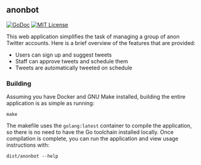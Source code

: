 ## anonbot

[![GoDoc](https://godoc.org/github.com/ReformedDevs/anonbot?status.svg)](https://godoc.org/github.com/ReformedDevs/anonbot)
[![MIT License](http://img.shields.io/badge/license-MIT-9370d8.svg?style=flat)](http://opensource.org/licenses/MIT)

This web application simplifies the task of managing a group of anon Twitter accounts. Here is a brief overview of the features that are provided:

- Users can sign up and suggest tweets
- Staff can approve tweets and schedule them
- Tweets are automatically tweeted on schedule

### Building

Assuming you have Docker and GNU Make installed, building the entire application is as simple as running:

    make

The makefile uses the `golang:latest` container to compile the application, so there is no need to have the Go toolchain installed locally. Once compilation is complete, you can run the application and view usage instructions with:

    dist/anonbot --help
